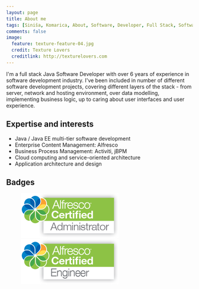 ```yaml
---
layout: page
title: About me
tags: [Siniša, Komarica, About, Software, Developer, Full Stack, Software Architecture, Software Design, Software Development, Java, Java EE, Web, Open Source, Alfresco, Activiti, Spring, Cloud, Amazon, Enterprise Content Management, ECM, Document Management, DM, Business Process Managemen, BPM, Workflow, Alfresco Certified Administrator, Alfresco Certified Engineer]
comments: false
image:
  feature: texture-feature-04.jpg
  credit: Texture Lovers
  creditlink: http://texturelovers.com
---
```


I'm a full stack Java Software Developer with over 6 years of experience in software development industry. I've been included in number of different software development projects, covering different layers of the stack - from server, network and 
hosting environment, over data modelling, implementing business logic, up to caring about user interfaces and user experience.

## Expertise and interests
* Java / Java EE multi-tier software development
* Enterprise Content Management: Alfresco
* Business Process Management: Activiti, jBPM
* Cloud computing and service-oriented architecture
* Application architecture and design

## Badges
<figure class="half">
    <a href="/images/Alfresco_Certified_Administrator_CMYK.jpg"><img src="/images/Alfresco_Certified_Administrator_CMYK.png"></a>
    <a href="/images/Alfresco_Certified_Engineer_CMYK.jpg"><img src="/images/Alfresco_Certified_Engineer_CMYK.png"></a>
</figure>
